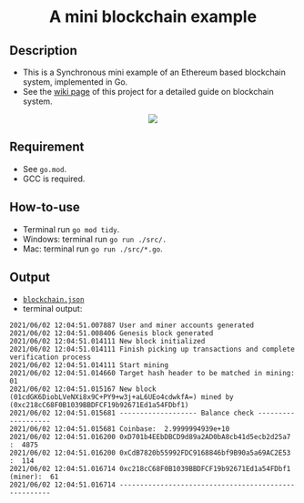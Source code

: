 <h1 align="center">
 A mini blockchain example
</h1>

## Description

- This is a Synchronous mini example of an Ethereum based blockchain system, implemented in Go.
- See the [wiki page](https://github.com/hsjharvey/BlockChain-in-Go/wiki/A-not-so-technical-explanation-on-an-example-BlockChain-system) of this project for a detailed guide on blockchain system.
<p align="center">
    <img src="https://github.com/hsjharvey/Presentations/blob/master/2021_blockchain_illustration.png">
</p>


## Requirement

- See ```go.mod```.
- GCC is required.


## How-to-use

- Terminal run ```go mod tidy```.
- Windows: terminal run ```go run ./src/.```
- Mac: terminal run ```go run ./src/*.go```.

## Output

- [```blockchain.json```](./blockchain.json)
- terminal output:

```
2021/06/02 12:04:51.007887 User and miner accounts generated
2021/06/02 12:04:51.008406 Genesis block generated
2021/06/02 12:04:51.014111 New block initialized
2021/06/02 12:04:51.014111 Finish picking up transactions and complete verification process
2021/06/02 12:04:51.014111 Start mining
2021/06/02 12:04:51.014660 Target hash header to be matched in mining: 01
2021/06/02 12:04:51.015167 New block (01cdGK6DiobLVeNXi8x9C+PY9+w3j+aL6UEo4cdwkfA=) mined by (0xc218cC68F0B1039BBDFCF19b92671Ed1a54FDbf1)
2021/06/02 12:04:51.015681 ------------------- Balance check -------------------
2021/06/02 12:04:51.015681 Coinbase:  2.9999994939e+10
2021/06/02 12:04:51.016200 0xD701b4EEbDBCD9d89a2AD0bA8cb41d5ecb2d25a7 :  4875
2021/06/02 12:04:51.016200 0xCdB7820b55992FDC9168846bf9B90a5a69AC2E53 :  114
2021/06/02 12:04:51.016714 0xc218cC68F0B1039BBDFCF19b92671Ed1a54FDbf1  (miner):  61
2021/06/02 12:04:51.016714 -----------------------------------------------------
```
